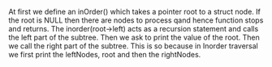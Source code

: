 At first we define an inOrder() which takes a pointer root to a struct node. If the root is NULL then there are nodes to process qand hence function stops and returns. The inorder(root->left) acts as a recursion statement and calls the left part of the subtree. Then we ask to print the value of the root. Then we call the right part of the subtree. This is so because in Inorder traversal we first print the leftNodes, root and then the rightNodes.